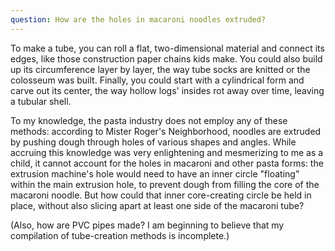 ```yaml
---
question: How are the holes in macaroni noodles extruded?
---
```


To make a tube, you can roll a flat, two-dimensional material and connect its edges, like those construction paper chains kids make. You could also build up its circumference layer by layer, the way tube socks are knitted or the colosseum was built. Finally, you could start with a cylindrical form and carve out its center, the way hollow logs' insides rot away over time, leaving a tubular shell.

To my knowledge, the pasta industry does not employ any of these methods: according to Mister Roger's Neighborhood, noodles are extruded by pushing dough through holes of various shapes and angles. While accruing this knowledge was very enlightening and mesmerizing to me as a child, it cannot account for the holes in macaroni and other pasta forms: the extrusion machine's hole would need to have an inner circle "floating" within the main extrusion hole, to prevent dough from filling the core of the macaroni noodle. But how could that inner core-creating circle be held in place, without also slicing apart at least one side of the macaroni tube?

(Also, how are PVC pipes made? I am beginning to believe that my compilation of tube-creation methods is incomplete.)
